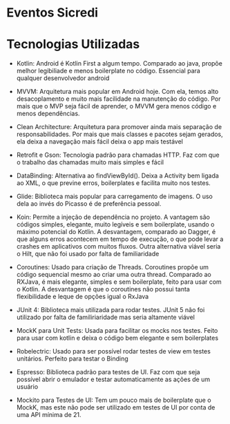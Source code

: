# Eventos Sicredi

# Tecnologias Utilizadas
- Kotlin: Android é Kotlin First a algum tempo. Comparado ao java, propõe melhor legibiliade e menos boilerplate no código. Essencial para qualquer desenvolvedor android
 
- MVVM: Arquitetura mais popular em Android hoje. Com ela, temos alto desacoplamento e muito mais facilidade na manutenção do código. Por mais que o MVP seja fácil de aprender, o MVVM gera menos código e menos dependências.

- Clean Architecture: Arquitetura para promover ainda mais separação de responsabilidades. Por mais que mais classes e pacotes sejam gerados, ela deixa a navegação mais fácil deixa o app mais testável

- Retrofit e Gson: Tecnologia padrão para chamadas HTTP. Faz com que o trabalho das chamadas muito mais simples e fácil

- DataBinding: Alternativa ao findViewById(). Deixa a Activity bem ligada ao XML, o que previne erros, boilerplates e facilita muito nos testes.

- Glide: Biblioteca mais popular para carregamento de imagens. O uso dela ao invés do Picasso é de preferência pessoal.

- Koin: Permite a injeção de dependência no projeto. A vantagem são códigos simples, elegante, muito legíveis e sem boilerplate, usando o máximo potencial do Kotlin. A desvantagem, comparado ao Dagger, é que alguns erros acontecem em tempo de execução, o que pode levar a crashes em aplicativos com muitos fluxos. Outra alternativa viável seria o Hilt, que não foi usado por falta de familiaridade

- Coroutines: Usado para criação de Threads. Coroutines propõe um código sequencial mesmo ao criar uma outra thread. Comparado ao RXJava, é mais elegante, simples e sem boilerplate, feito para usar com o Kotlin. A desvantagem é que o coroutines não possui tanta flexibilidade e leque de opções igual o RxJava

- JUnit 4: Biblioteca mais utilizada para rodar testes. JUnit 5 não foi utilizado por falta de familiriaridade mas seria altamente viável

- MockK para Unit Tests: Usada para facilitar os mocks nos testes. Feito para usar com kotlin e deixa o código bem elegante e sem boilerplates

- Robelectric: Usado para ser possível rodar testes de view em testes unitários. Perfeito para testar o Binding

- Espresso: Biblioteca padrão para testes de UI. Faz com que seja possível abrir o emulador e testar automaticamente as ações de um usuário

- Mockito para Testes de UI: Tem um pouco mais de boilerplate que o MockK, mas este não pode ser utilizado em testes de UI por conta de uma API mínima de 21.
